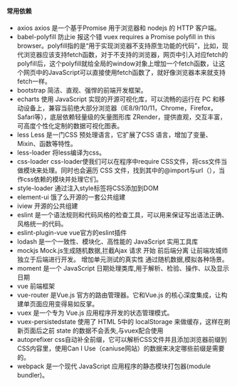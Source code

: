 #### 常用依赖
* axios    axios 是一个基于Promise 用于浏览器和 nodejs 的 HTTP 客户端。
* babel-polyfill      防止ie 报这个错 vuex requires a Promise polyfill in this browser。polyfill指的是“用于实现浏览器不支持原生功能的代码”，比如，现代浏览器应该支持fetch函数，对于不支持的浏览器，网页中引入对应fetch的polyfill后，这个polyfill就给全局的window对象上增加一个fetch函数，让这个网页中的JavaScript可以直接使用fetch函数了，就好像浏览器本来就支持fetch一样。
* bootstrap  简洁、直观、强悍的前端开发框架。
* echarts  使用 JavaScript 实现的开源可视化库，可以流畅的运行在 PC 和移动设备上，兼容当前绝大部分浏览器（IE8/9/10/11，Chrome，Firefox，Safari等），底层依赖轻量级的矢量图形库 ZRender，提供直观，交互丰富，可高度个性化定制的数据可视化图表。
* less  Less 是一门CSS 预处理语言，它扩展了CSS 语言，增加了变量、Mixin、函数等特性。
* less-loader		将less编译为css。
* css-loader		css-loader使我们可以在程序中require CSS文件，将css文件当做模块来处理。同时也会遍历 CSS 文件，找到其中的@import与url（），当作css依赖的模块并处理它们。
* style-loader	通过注入style标签将CSS添加到DOM
* element-ui     饿了么开源的一套公共组建
* iview    开源的公共组建
* eslint  是一个语法规则和代码风格的检查工具，可以用来保证写出语法正确、风格统一的代码。
* eslint-plugin-vue  vue官方的eslint插件
* lodash  是一个一致性、模块化、高性能的 JavaScript 实用工具库
* mockjs  Mock.js生成随机数据,拦截Ajax 请求 开始 前后端分离 让前端攻城师独立于后端进行开发。 增加单元测试的真实性 通过随机数据,模拟各种场景。
* moment  是一个 JavaScript 日期处理类库,用于解析、检验、操作、以及显示日期
* vue  前端框架
* vue-router  是Vue.js 官方的路由管理器。它和Vue.js 的核心深度集成，让构建单页面应用变得易如反掌。
* vuex  是一个专为 Vue.js 应用程序开发的状态管理模式。
* vuex-persistedstate		使用了 HTML 5中的 localStorage 来做缓存，这样在刷新页面后之前 state 的数据不会丢失,与vuex配合使用
* autoprefixer		css自动补全前缀，它可以解析CSS文件并且添加浏览器前缀到CSS内容里，使用Can I Use（caniuse网站）的数据来决定哪些前缀是需要的。
* webpack  是一个现代 JavaScript 应用程序的静态模块打包器(module bundler)。




 
 
